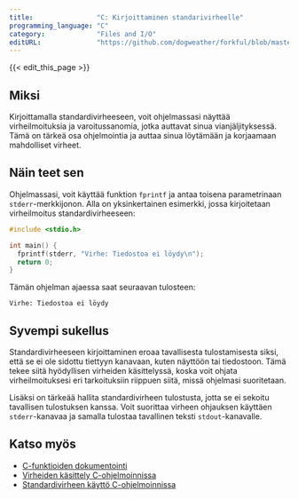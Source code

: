 ```yaml
---
title:                "C: Kirjoittaminen standarivirheelle"
programming_language: "C"
category:             "Files and I/O"
editURL:              "https://github.com/dogweather/forkful/blob/master/content/fi/c/writing-to-standard-error.md"
---
```


{{< edit_this_page >}}

## Miksi

Kirjoittamalla standardivirheeseen, voit ohjelmassasi näyttää virheilmoituksia ja varoitussanomia, jotka auttavat sinua vianjäljityksessä. Tämä on tärkeä osa ohjelmointia ja auttaa sinua löytämään ja korjaamaan mahdolliset virheet.

## Näin teet sen

Ohjelmassasi, voit käyttää funktion `fprintf` ja antaa toisena parametrinaan `stderr`-merkkijonon. Alla on yksinkertainen esimerkki, jossa kirjoitetaan virheilmoitus standardivirheeseen:

```C
#include <stdio.h>

int main() {
  fprintf(stderr, "Virhe: Tiedostoa ei löydy\n");
  return 0;
}
```

Tämän ohjelman ajaessa saat seuraavan tulosteen:

```
Virhe: Tiedostoa ei löydy
```

## Syvempi sukellus

Standardivirheeseen kirjoittaminen eroaa tavallisesta tulostamisesta siksi, että se ei ole sidottu tiettyyn kanavaan, kuten näyttöön tai tiedostoon. Tämä tekee siitä hyödyllisen virheiden käsittelyssä, koska voit ohjata virheilmoituksesi eri tarkoituksiin riippuen siitä, missä ohjelmasi suoritetaan.

Lisäksi on tärkeää hallita standardivirheen tulostusta, jotta se ei sekoitu tavallisen tulostuksen kanssa. Voit suorittaa virheen ohjauksen käyttäen `stderr`-kanavaa ja samalla tulostaa tavallinen teksti `stdout`-kanavalle.

## Katso myös

- [C-funktioiden dokumentointi](https://www.tutorialspoint.com/c_standard_library/index.htm)
- [Virheiden käsittely C-ohjelmoinnissa](https://www.geeksforgeeks.org/error-handling-c-programs/)
- [Standardivirheen käyttö C-ohjelmoinnissa](https://www.gnu.org/software/libc/manual/html_node/Standard-Error-Output.html)